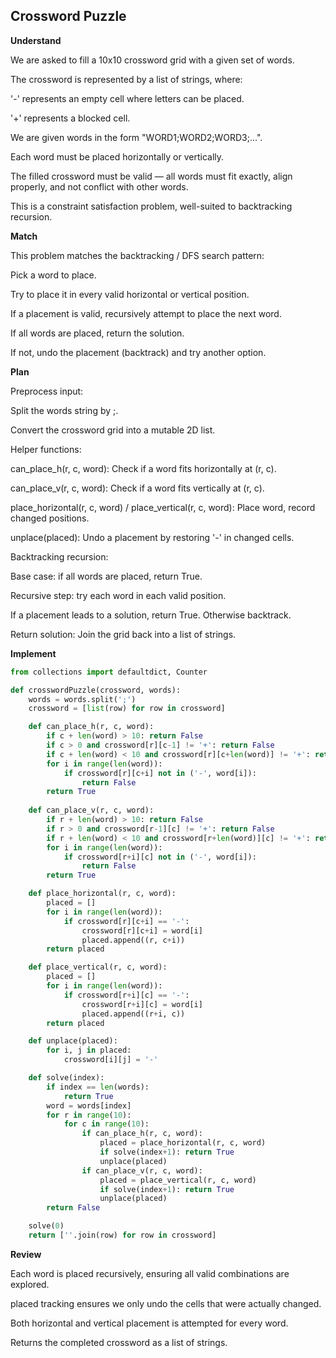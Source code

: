 ## Crossword Puzzle
**Understand**

We are asked to fill a 10x10 crossword grid with a given set of words.

The crossword is represented by a list of strings, where:

'-' represents an empty cell where letters can be placed.

'+' represents a blocked cell.

We are given words in the form "WORD1;WORD2;WORD3;...".

Each word must be placed horizontally or vertically.

The filled crossword must be valid — all words must fit exactly, align properly, and not conflict with other words.

This is a constraint satisfaction problem, well-suited to backtracking recursion.

**Match**

This problem matches the backtracking / DFS search pattern:

Pick a word to place.

Try to place it in every valid horizontal or vertical position.

If a placement is valid, recursively attempt to place the next word.

If all words are placed, return the solution.

If not, undo the placement (backtrack) and try another option.

**Plan**

Preprocess input:

Split the words string by ;.

Convert the crossword grid into a mutable 2D list.

Helper functions:

can_place_h(r, c, word): Check if a word fits horizontally at (r, c).

can_place_v(r, c, word): Check if a word fits vertically at (r, c).

place_horizontal(r, c, word) / place_vertical(r, c, word): Place word, record changed positions.

unplace(placed): Undo a placement by restoring '-' in changed cells.

Backtracking recursion:

Base case: if all words are placed, return True.

Recursive step: try each word in each valid position.

If a placement leads to a solution, return True. Otherwise backtrack.

Return solution: Join the grid back into a list of strings.

**Implement**
```py
from collections import defaultdict, Counter

def crosswordPuzzle(crossword, words):
    words = words.split(';')   
    crossword = [list(row) for row in crossword]

    def can_place_h(r, c, word):
        if c + len(word) > 10: return False
        if c > 0 and crossword[r][c-1] != '+': return False
        if c + len(word) < 10 and crossword[r][c+len(word)] != '+': return False
        for i in range(len(word)):
            if crossword[r][c+i] not in ('-', word[i]):
                return False
        return True
        
    def can_place_v(r, c, word):
        if r + len(word) > 10: return False
        if r > 0 and crossword[r-1][c] != '+': return False
        if r + len(word) < 10 and crossword[r+len(word)][c] != '+': return False
        for i in range(len(word)):
            if crossword[r+i][c] not in ('-', word[i]):
                return False
        return True

    def place_horizontal(r, c, word):
        placed = [] 
        for i in range(len(word)):
            if crossword[r][c+i] == '-':
                crossword[r][c+i] = word[i]
                placed.append((r, c+i))
        return placed

    def place_vertical(r, c, word):
        placed = [] 
        for i in range(len(word)):
            if crossword[r+i][c] == '-':
                crossword[r+i][c] = word[i]
                placed.append((r+i, c))
        return placed

    def unplace(placed):
        for i, j in placed:
            crossword[i][j] = '-'

    def solve(index):     
        if index == len(words):
            return True
        word = words[index]
        for r in range(10):
            for c in range(10):
                if can_place_h(r, c, word):
                    placed = place_horizontal(r, c, word)
                    if solve(index+1): return True
                    unplace(placed)
                if can_place_v(r, c, word):
                    placed = place_vertical(r, c, word)
                    if solve(index+1): return True
                    unplace(placed)
        return False

    solve(0)
    return [''.join(row) for row in crossword]
```

**Review**

Each word is placed recursively, ensuring all valid combinations are explored.

placed tracking ensures we only undo the cells that were actually changed.

Both horizontal and vertical placement is attempted for every word.

Returns the completed crossword as a list of strings.